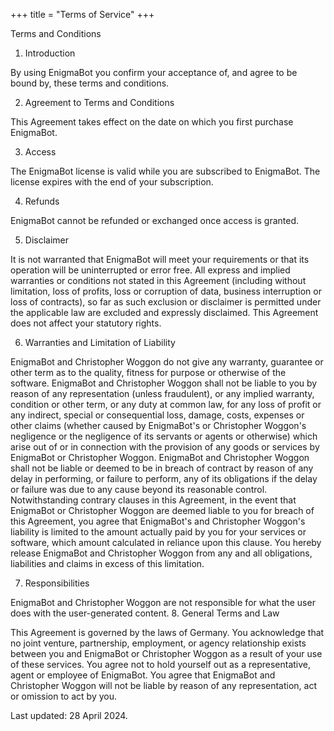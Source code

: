 +++
title = "Terms of Service"
+++

Terms and Conditions
1. Introduction

By using EnigmaBot you confirm your acceptance of, and agree to be bound by, these terms and conditions.

2. Agreement to Terms and Conditions

This Agreement takes effect on the date on which you first purchase EnigmaBot.

3. Access

The EnigmaBot license is valid while you are subscribed to EnigmaBot. The license expires with the end of your subscription.

4. Refunds

EnigmaBot cannot be refunded or exchanged once access is granted.

5. Disclaimer

It is not warranted that EnigmaBot will meet your requirements or that its operation will be uninterrupted or error free. All express and implied warranties or conditions not stated in this Agreement (including without limitation, loss of profits, loss or corruption of data, business interruption or loss of contracts), so far as such exclusion or disclaimer is permitted under the applicable law are excluded and expressly disclaimed. This Agreement does not affect your statutory rights.

6. Warranties and Limitation of Liability

EnigmaBot and Christopher Woggon do not give any warranty, guarantee or other term as to the quality, fitness for purpose or otherwise of the software. EnigmaBot and Christopher Woggon shall not be liable to you by reason of any representation (unless fraudulent), or any implied warranty, condition or other term, or any duty at common law, for any loss of profit or any indirect, special or consequential loss, damage, costs, expenses or other claims (whether caused by EnigmaBot's or Christopher Woggon's negligence or the negligence of its servants or agents or otherwise) which arise out of or in connection with the provision of any goods or services by EnigmaBot or Christopher Woggon. EnigmaBot and Christopher Woggon shall not be liable or deemed to be in breach of contract by reason of any delay in performing, or failure to perform, any of its obligations if the delay or failure was due to any cause beyond its reasonable control. Notwithstanding contrary clauses in this Agreement, in the event that EnigmaBot or Christopher Woggon are deemed liable to you for breach of this Agreement, you agree that EnigmaBot's and Christopher Woggon's liability is limited to the amount actually paid by you for your services or software, which amount calculated in reliance upon this clause. You hereby release EnigmaBot and Christopher Woggon from any and all obligations, liabilities and claims in excess of this limitation.

7. Responsibilities

EnigmaBot and Christopher Woggon are not responsible for what the user does with the user-generated content.
8. General Terms and Law

This Agreement is governed by the laws of Germany. You acknowledge that no joint venture, partnership, employment, or agency relationship exists between you and EnigmaBot or Christopher Woggon as a result of your use of these services. You agree not to hold yourself out as a representative, agent or employee of EnigmaBot. You agree that EnigmaBot and Christopher Woggon will not be liable by reason of any representation, act or omission to act by you.

Last updated: 28 April 2024.
